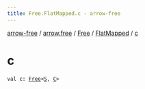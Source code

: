```yaml
---
title: Free.FlatMapped.c - arrow-free
---
```


[arrow-free](../../../index.html) / [arrow.free](../../index.html) / [Free](../index.html) / [FlatMapped](index.html) / [c](./c.html)

# c

`val c: `[`Free`](../index.html)`<`[`S`](index.html#S)`, `[`C`](index.html#C)`>`
